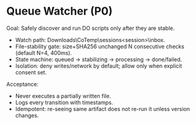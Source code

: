 ﻿# Queue Watcher (P0)

Goal: Safely discover and run DO scripts only after they are stable.
- Watch path: Downloads\CoTemp\sessions\<session>\inbox.
- File-stability gate: size+SHA256 unchanged N consecutive checks (default N=4, 400ms).
- State machine: queued -> stabilizing -> processing -> done/failed.
- Isolation: deny writes/network by default; allow only when explicit consent set.

Acceptance:
- Never executes a partially written file.
- Logs every transition with timestamps.
- Idempotent: re-seeing same artifact does not re-run it unless version changes.

